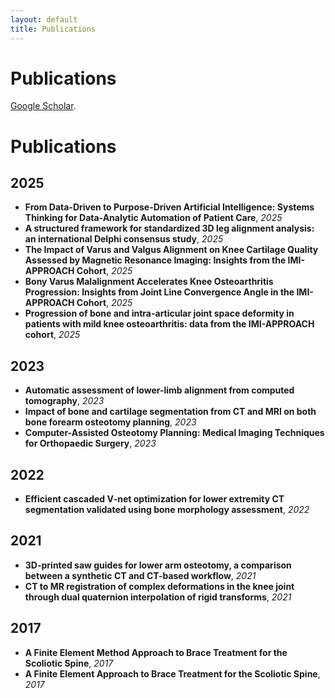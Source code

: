 ```yaml
---
layout: default
title: Publications
---
```


# Publications

[Google Scholar](https://scholar.google.com/citations?user=E968uWQAAAAJ&hl=nl).

# Publications

## 2025

- **From Data-Driven to Purpose-Driven Artificial Intelligence: Systems Thinking for Data-Analytic Automation of Patient Care**, *2025*
- **A structured framework for standardized 3D leg alignment analysis: an international Delphi consensus study**, *2025*
- **The Impact of Varus and Valgus Alignment on Knee Cartilage Quality Assessed by Magnetic Resonance Imaging: Insights from the IMI-APPROACH Cohort**, *2025*
- **Bony Varus Malalignment Accelerates Knee Osteoarthritis Progression: Insights from Joint Line Convergence Angle in the IMI-APPROACH Cohort**, *2025*
- **Progression of bone and intra-articular joint space deformity in patients with mild knee osteoarthritis: data from the IMI-APPROACH cohort**, *2025*

## 2023

- **Automatic assessment of lower-limb alignment from computed tomography**, *2023*
- **Impact of bone and cartilage segmentation from CT and MRI on both bone forearm osteotomy planning**, *2023*
- **Computer-Assisted Osteotomy Planning: Medical Imaging Techniques for Orthopaedic Surgery**, *2023*

## 2022

- **Efficient cascaded V‐net optimization for lower extremity CT segmentation validated using bone morphology assessment**, *2022*

## 2021

- **3D-printed saw guides for lower arm osteotomy, a comparison between a synthetic CT and CT-based workflow**, *2021*
- **CT to MR registration of complex deformations in the knee joint through dual quaternion interpolation of rigid transforms**, *2021*

## 2017

- **A Finite Element Method Approach to Brace Treatment for the Scoliotic Spine**, *2017*
- **A Finite Element Approach to Brace Treatment for the Scoliotic Spine**, *2017*



